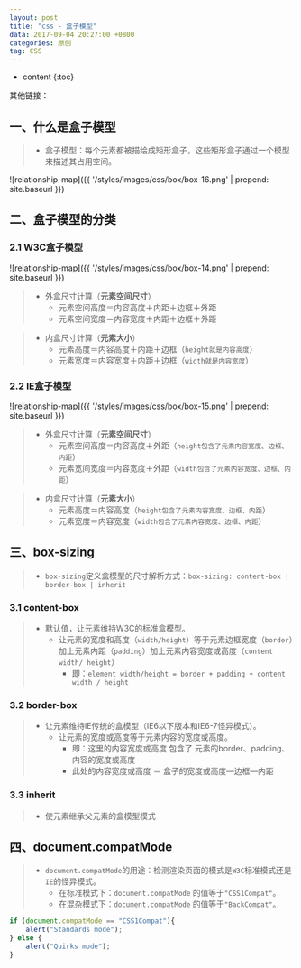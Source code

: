 ```yaml
---
layout: post
title: "css - 盒子模型"
data: 2017-09-04 20:27:00 +0800
categories: 原创
tag: CSS
---
```

* content
{:toc}

其他链接：


<!-- more -->

## 一、什么是盒子模型

> * 盒子模型：每个元素都被描绘成矩形盒子，这些矩形盒子通过一个模型来描述其占用空间。

![relationship-map]({{ '/styles/images/css/box/box-16.png' | prepend: site.baseurl }})

## 二、盒子模型的分类

### 2.1 W3C盒子模型

![relationship-map]({{ '/styles/images/css/box/box-14.png' | prepend: site.baseurl }})

> * 外盒尺寸计算（**元素空间尺寸**）
>    * 元素空间高度＝内容高度＋内距＋边框＋外距
>    * 元素空间宽度＝内容宽度＋内距＋边框＋外距

> * 内盒尺寸计算（**元素大小**）
>    * 元素高度＝内容高度＋内距＋边框（`height就是内容高度`）
>    * 元素宽度＝内容宽度＋内距＋边框（`width就是内容宽度`）

### 2.2 IE盒子模型

![relationship-map]({{ '/styles/images/css/box/box-15.png' | prepend: site.baseurl }})

> * 外盒尺寸计算（**元素空间尺寸**）
>    * 元素空间高度＝内容高度＋外距（`height包含了元素内容宽度、边框、内距`）
>    * 元素宽间宽度＝内容宽度＋外距（`width包含了元素内容宽度、边框、内距`）

> * 内盒尺寸计算（**元素大小**）
>    * 元素高度＝内容高度（`height包含了元素内容宽度、边框、内距`）
>    * 元素宽度＝内容宽度（`width包含了元素内容宽度、边框、内距`）

## 三、box-sizing

> * `box-sizing`定义盒模型的尺寸解析方式：`box-sizing: content-box | border-box | inherit`

### 3.1 content-box
> * 默认值，让元素维持W3C的标准盒模型。
>    * 让元素的宽度和高度（`width/height`）等于元素边框宽度（`border`）加上元素内距（`padding`）加上元素内容宽度或高度（`content width/ height`）
>        * 即：`element width/height = border + padding + content width / height`

### 3.2 border-box
	
> * 让元素维持IE传统的盒模型（IE6以下版本和IE6-7怪异模式）。
>    * 让元素的宽度或高度等于元素内容的宽度或高度。
>        * 即：这里的内容宽度或高度 包含了 元素的border、padding、内容的宽度或高度
>        * 此处的内容宽度或高度 ＝ 盒子的宽度或高度—边框—内距

### 3.3 inherit

> * 使元素继承父元素的盒模型模式

## 四、document.compatMode

> * `document.compatMode`的用途：检测渲染页面的模式是`W3C`标准模式还是`IE`的怪异模式。
>    * 在标准模式下：`document.compatMode` 的值等于`"CSS1Compat"`。
>    * 在混杂模式下：`document.compatMode` 的值等于`"BackCompat"`。

```js
if (document.compatMode == "CSS1Compat"){
    alert("Standards mode");
} else {
    alert("Quirks mode");
} 
```


